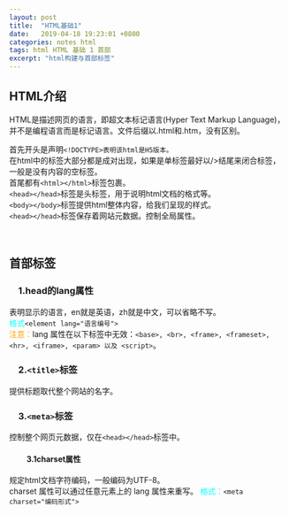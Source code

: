 ```yaml
---
layout: post
title:  "HTML基础1"
date:   2019-04-18 19:23:01 +0800
categories: notes html
tags: html HTML 基础 1 首部
excerpt: "html构建与首部标签"
---
```


## HTML介绍

HTML是描述网页的语言，即超文本标记语言(Hyper Text Markup Language)，并不是编程语言而是标记语言。文件后缀以.html和.htm，没有区别。  

首先开头是声明`<!DOCTYPE>表明该html是H5版本。`  
在html中的标签大部分都是成对出现，如果是单标签最好以/>结尾来闭合标签，一般是没有内容的空标签。  
首尾都有`<html></html>`标签包裹。  
`<head></head>`标签是头标签，用于说明html文档的格式等。  
`<body></body>`标签提供html整体内容，给我们呈现的样式。  
`<head></head>`标签保存着网站元数据。控制全局属性。

&emsp;  

## 首部标签

### &emsp;1.head的lang属性

表明显示的语言，en就是英语，zh就是中文，可以省略不写。  
<font color="aqua">格式</font>`<element lang="语言编号">`  
<font color="orange">注意：</font>lang 属性在以下标签中无效：`<base>, <br>, <frame>, <frameset>, <hr>, <iframe>, <param> 以及 <script>`。

### &emsp;2.`<title>`标签

提供标题取代整个网站的名字。

### &emsp;3.`<meta>`标签

控制整个网页元数据，仅在`<head></head>`标签中。

#### &emsp;&emsp; 3.1charset属性

规定html文档字符编码，一般编码为UTF-8。  
charset 属性可以通过任意元素上的 lang 属性来重写。
<font color="aqua">格式：</font>`<meta charset="编码形式">`

